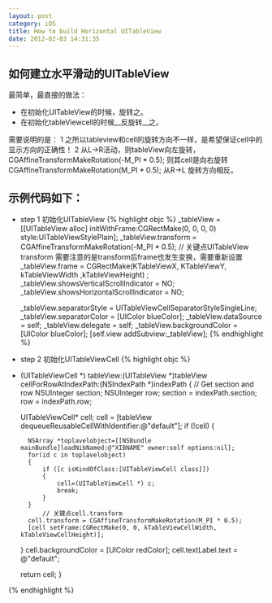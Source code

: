 ```yaml
---
layout: post
category: iOS
title: How to build Horizontal UITableView
date: 2012-02-03 14:31:35
---
```


## 如何建立水平滑动的UITableView
最简单，最直接的做法：

- 在初始化UITableView的时候，旋转之。
- 在初始化tableViewcell的时候__反旋转__之。

需要说明的是：
	1 之所以tableview和cell的旋转方向不一样，是希望保证cell中的显示方向的正确性！
	2 从L->R活动，则tableView向左旋转，CGAffineTransformMakeRotation(-M_PI * 0.5);
				则其cell是向右旋转 CGAffineTransformMakeRotation(M_PI * 0.5);
	从R->L 旋转方向相反。

## 示例代码如下：
- step 1 初始化UITableView
{% highlight objc %}
    _tableView = [[UITableView alloc] initWithFrame:CGRectMake(0, 0, 0, 0) 
                                              style:UITableViewStylePlain];
    _tableView.transform = CGAffineTransformMakeRotation(-M_PI * 0.5);
// 关键点UITableView transform 需要注意的是transform后frame也发生变换，需要重新设置
    _tableView.frame = CGRectMake(KTableViewX, KTableViewY, kTableViewWidth ,kTableViewHeight) ;
    _tableView.showsVerticalScrollIndicator = NO;
    _tableView.showsHorizontalScrollIndicator = NO;
    
    _tableView.separatorStyle = UITableViewCellSeparatorStyleSingleLine;
    _tableView.separatorColor = [UIColor blueColor];
    _tableView.dataSource = self;
    _tableView.delegate = self;
    _tableView.backgroundColor = [UIColor blueColor];
    [self.view addSubview:_tableView];
{% endhighlight %}
- step 2 初始化UITableViewCell
{% highlight objc %}
- (UITableViewCell *) tableView:(UITableView *)tableView cellForRowAtIndexPath:(NSIndexPath *)indexPath
{
	// Get section and row
	NSUInteger section;
	NSUInteger row;
	section = indexPath.section;
	row = indexPath.row;
	
	UITableViewCell* cell;
	cell = [tableView dequeueReusableCellWithIdentifier:@"default"];
	if (!cell) {
        
        NSArray *toplavelobject=[[NSBundle mainBundle]loadNibNamed:@"XIBNAME" owner:self options:nil];
        for(id c in toplavelobject)
        {
            if ([c isKindOfClass:[UITableViewCell class]])
            {
                cell=(UITableViewCell *) c;
                break;
            }
        }
			// 关键点cell.transform
        cell.transform = CGAffineTransformMakeRotation(M_PI * 0.5);
        [cell setFrame:CGRectMake(0, 0, kTableViewCellWidth, kTableViewCellHeight)];
	}
	cell.backgroundColor = [UIColor redColor];
	cell.textLabel.text = @"default";
	
	return cell;
}

{% endhighlight %}